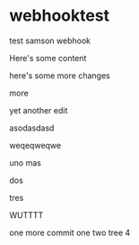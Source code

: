 # webhooktest
test samson webhook

Here's some content

here's some more changes

more

yet another edit

asodasdasd

weqeqweqwe

uno mas

dos

tres

WUTTTT

one more commit
one
two
tree
4

